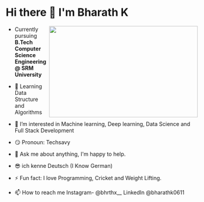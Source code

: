 # Hi there 👋  I'm **Bharath K** 
<img align="right" width="390" height="240" src="https://raw.githubusercontent.com/devkumar326/devkumar326/master/me_1.gif">

- Currently pursuing **B.Tech Computer Science Engineering @ SRM University**

- 🌱 Learning Data Structure and Algorithms
- 👀 I’m interested in Machine learning, Deep learning, Data Science and Full Stack Development

- 😏 Pronoun: Techsavy

- 💬 Ask me about anything, I'm happy to help.

- 😎 ich kenne Deutsch (I Know German)
  
- ⚡ Fun fact: I love Programming, Cricket and Weight Lifting.
  
- 📫 How to reach me Instagram- @bhrthx__ LinkedIn @bharathk0611
  
